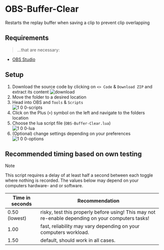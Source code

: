 # OBS-Buffer-Clear
Restarts the replay buffer when saving a clip to prevent clip overlapping

## Requirements
> ...that are necessary:
- [OBS Studio](https://obsproject.com/de/download)

## Setup
1. Download the source code by clicking on `<> Code` & `Download ZIP` and extract its content
![download](https://github.com/user-attachments/assets/ec352d75-4ffe-4c5a-b06a-2eea52df8bba)
2. Move the folder to a desired location
3. Head into OBS and `Tools` & `Scripts`\
![1 0 0-scripts](https://github.com/user-attachments/assets/07f5feba-54df-4d7a-a0a5-3409582e9c39)
4. Click on the Plus (`+`) symbol on the left and navigate to the folders location
5. Choose the lua script file (`OBS-Buffer-Clear.lua`)\
![1 0 0-lua](https://github.com/user-attachments/assets/b49e911a-dda4-4077-b385-14d321e2f772)
6. (Optional) change settings depending on your preferences\
![1 0 0-options](https://github.com/user-attachments/assets/ff6ee01c-d4d2-48a5-bfda-4b1442c7baa0)

## Recommended timing based on own testing
> [!Note]
> This script requires a delay of at least half a second between each toggle where nothing is recorded.
> The values below may depend on your computers hardware- and or software.

| Time in seconds | Recommendation |
| --- | --- |
| 0.50 (lowest) | risky, test this properly before using! This may not re-enable depending on your computers tasks! |
| 1.00 | fast, reliability may vary depending on your computers workload. |
| 1.50 | default, should work in all cases. |